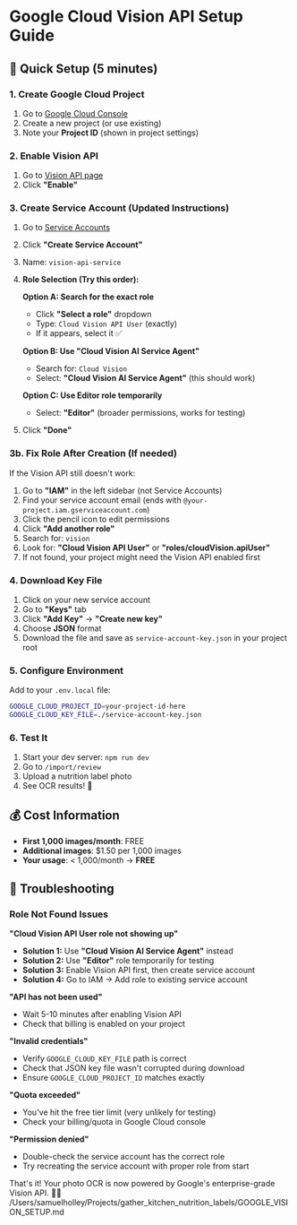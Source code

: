 # Google Cloud Vision API Setup Guide

## 🚀 Quick Setup (5 minutes)

### 1. Create Google Cloud Project
1. Go to [Google Cloud Console](https://console.cloud.google.com/)
2. Create a new project (or use existing)
3. Note your **Project ID** (shown in project settings)

### 2. Enable Vision API
1. Go to [Vision API page](https://console.cloud.google.com/apis/library/vision.googleapis.com)
2. Click **"Enable"**

### 3. Create Service Account (Updated Instructions)
1. Go to [Service Accounts](https://console.cloud.google.com/iam-admin/serviceaccounts)
2. Click **"Create Service Account"**
3. Name: `vision-api-service`
4. **Role Selection (Try this order):**
   
   **Option A: Search for the exact role**
   - Click **"Select a role"** dropdown
   - Type: `Cloud Vision API User` (exactly)
   - If it appears, select it ✅
   
   **Option B: Use "Cloud Vision AI Service Agent"**
   - Search for: `Cloud Vision`
   - Select: **"Cloud Vision AI Service Agent"** (this should work)
   
   **Option C: Use Editor role temporarily**
   - Select: **"Editor"** (broader permissions, works for testing)
   
5. Click **"Done"**

### 3b. Fix Role After Creation (If needed)
If the Vision API still doesn't work:
1. Go to **"IAM"** in the left sidebar (not Service Accounts)
2. Find your service account email (ends with `@your-project.iam.gserviceaccount.com`)
3. Click the pencil icon to edit permissions
4. Click **"Add another role"**
5. Search for: `vision`
6. Look for: **"Cloud Vision API User"** or **"roles/cloudVision.apiUser"**
7. If not found, your project might need the Vision API enabled first

### 4. Download Key File
1. Click on your new service account
2. Go to **"Keys"** tab
3. Click **"Add Key"** → **"Create new key"**
4. Choose **JSON** format
5. Download the file and save as `service-account-key.json` in your project root

### 5. Configure Environment
Add to your `.env.local` file:
```bash
GOOGLE_CLOUD_PROJECT_ID=your-project-id-here
GOOGLE_CLOUD_KEY_FILE=./service-account-key.json
```

### 6. Test It
1. Start your dev server: `npm run dev`
2. Go to `/import/review`
3. Upload a nutrition label photo
4. See OCR results! 🎉

## 💰 Cost Information
- **First 1,000 images/month**: FREE
- **Additional images**: $1.50 per 1,000 images
- **Your usage**: < 1,000/month → **FREE**

## 🔧 Troubleshooting

### Role Not Found Issues
**"Cloud Vision API User role not showing up"**
- **Solution 1:** Use **"Cloud Vision AI Service Agent"** instead
- **Solution 2:** Use **"Editor"** role temporarily for testing
- **Solution 3:** Enable Vision API first, then create service account
- **Solution 4:** Go to IAM → Add role to existing service account

**"API has not been used"**
- Wait 5-10 minutes after enabling Vision API
- Check that billing is enabled on your project

**"Invalid credentials"**
- Verify `GOOGLE_CLOUD_KEY_FILE` path is correct
- Check that JSON key file wasn't corrupted during download
- Ensure `GOOGLE_CLOUD_PROJECT_ID` matches exactly

**"Quota exceeded"**
- You've hit the free tier limit (very unlikely for testing)
- Check your billing/quota in Google Cloud console

**"Permission denied"**
- Double-check the service account has the correct role
- Try recreating the service account with proper role from start

That's it! Your photo OCR is now powered by Google's enterprise-grade Vision API. 📸✨</content>
<parameter name="filePath">/Users/samuelholley/Projects/gather_kitchen_nutrition_labels/GOOGLE_VISION_SETUP.md